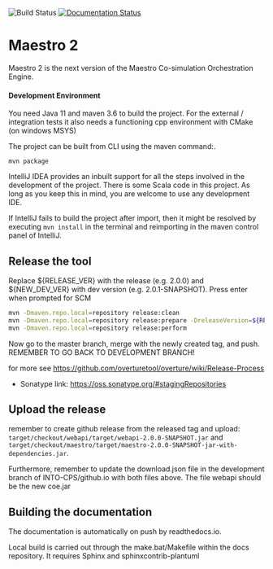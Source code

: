 ![Build Status](https://github.com/INTO-CPS-Association/maestro/workflows/Maestro2/badge.svg?branch=development)
[![Documentation Status](https://readthedocs.org/projects/maestro/badge/?version=latest)](https://into-cps-maestro.readthedocs.io/en/latest/)

# Maestro 2

Maestro 2 is the next version of the Maestro Co-simulation Orchestration Engine.

#### Development Environment

You need Java 11 and maven 3.6 to build the project. For the external / integration tests it also needs a functioning
cpp environment with CMake (on windows MSYS)

The project can be built from CLI using the maven command:.

```
mvn package
```

IntelliJ IDEA provides an inbuilt support for all the steps involved in the development of the project. There is some
Scala code in this project. As long as you keep this in mind, you are welcome to use any development IDE.

If IntelliJ fails to build the project after import, then it might be resolved by executing `mvn install` in the
terminal and reimporting in the maven control panel of IntelliJ.

## Release the tool

Replace ${RELEASE_VER} with the release (e.g. 2.0.0) and ${NEW_DEV_VER} with dev version (e.g. 2.0.1-SNAPSHOT). Press
enter when prompted for SCM

```bash
mvn -Dmaven.repo.local=repository release:clean
mvn -Dmaven.repo.local=repository release:prepare -DreleaseVersion=${RELEASE_VER} -DdevelopmentVersion=${NEW_DEV_VER}
mvn -Dmaven.repo.local=repository release:perform
```

Now go to the master branch, merge with the newly created tag, and push. REMEMBER TO GO BACK TO DEVELOPMENT BRANCH!

for more see https://github.com/overturetool/overture/wiki/Release-Process

* Sonatype link: https://oss.sonatype.org/#stagingRepositories

## Upload the release

remember to create github release from the released tag and
upload: `target/checkout/webapi/target/webapi-2.0.0-SNAPSHOT.jar` and
`target/checkout/maestro/target/maestro-2.0.0-SNAPSHOT-jar-with-dependencies.jar`.

Furthermore, remember to update the download.json file in the development branch of INTO-CPS/github.io with both files
above. The file webapi should be the new coe.jar

## Building the documentation

The documentation is automatically on push by readthedocs.io.

Local build is carried out through the make.bat/Makefile within the docs repository. It requires Sphinx and
sphinxcontrib-plantuml
